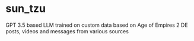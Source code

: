 # sun_tzu
GPT 3.5 based LLM trained on custom data based on Age of Empires 2 DE posts, videos and messages from various sources
